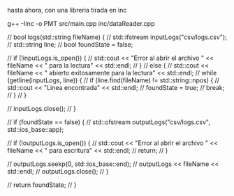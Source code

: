 hasta ahora, con una libreria tirada en inc

g++ -Iinc -o PMT src/main.cpp inc/dataReader.cpp

// bool logs(std::string fileName) {
// std::ifstream inputLogs("csv/logs.csv");
// std::string line;
// bool foundState = false;

// if (!inputLogs.is_open()) {
// std::cout << "Error al abrir el archivo " << fileName << " para la lectura" << std::endl;
// }
// else {
// std::cout << fileName << " abierto exitosamente para la lectura" << std::endl;
// while (getline(inputLogs, line)) {
// if (line.find(fileName) != std::string::npos) {
// std::cout << "Linea encontrada" << std::endl;
// foundState = true;
// break;
// }
// }

// inputLogs.close();
// }

// if (foundState == false) {
// std::ofstream outputLogs("csv/logs.csv", std::ios_base::app);

// if (!outputLogs.is_open()) {
// std::cout << "Error al abrir el archivo " << fileName << " para escritura" << std::endl;
// return;
// }

// outputLogs.seekp(0, std::ios_base::end);
// outputLogs << fileName << std::endl;
// outputLogs.close();
// }

// return foundState;
// }
